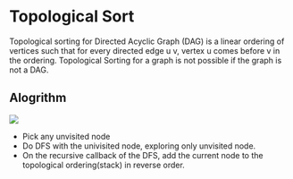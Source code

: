 # Topological Sort

Topological sorting for Directed Acyclic Graph (DAG) is a linear ordering of vertices such that for every directed edge u v, vertex u comes before v in the ordering. Topological Sorting for a graph is not possible if the graph is not a DAG.

## Alogrithm

![](https://media.geeksforgeeks.org/wp-content/uploads/20200818211917/Topological-Sorting-1.png)

* Pick any unvisited node
* Do DFS with the univisited node, exploring only unvisited node.
* On the recursive callback of the DFS, add the current node to the topological ordering(stack) in reverse order.


